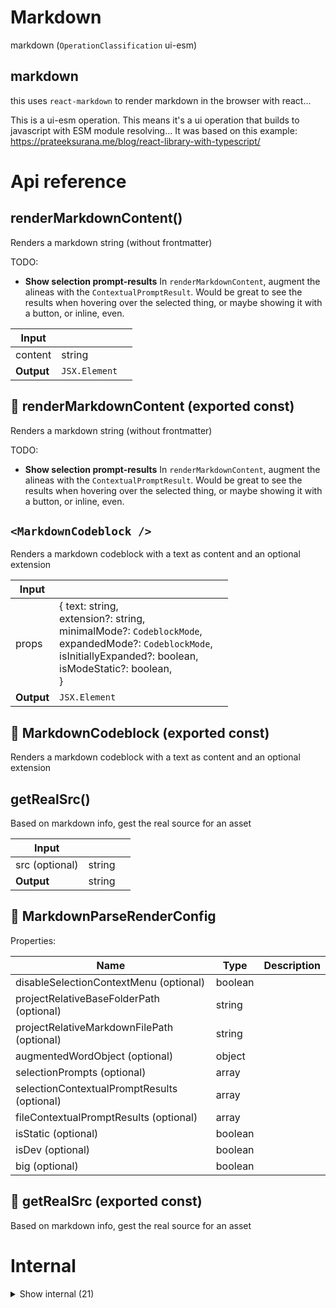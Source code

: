 # Markdown

markdown (`OperationClassification` ui-esm)


## markdown

this uses `react-markdown` to render markdown in the browser with react...

This is a ui-esm operation. This means it's a ui operation that builds to javascript with ESM module resolving... It was based on this example: https://prateeksurana.me/blog/react-library-with-typescript/




# Api reference

## renderMarkdownContent()

Renders a markdown string (without frontmatter)

TODO:

- **Show selection prompt-results** In `renderMarkdownContent`, augment the alineas with the `ContextualPromptResult`. Would be great to see the results when hovering over the selected thing, or maybe showing it with a button, or inline, even.


| Input      |    |    |
| ---------- | -- | -- |
| content | string |  |,| config | `MarkdownParseRenderConfig` |  |
| **Output** | `JSX.Element`   |    |



## 📄 renderMarkdownContent (exported const)

Renders a markdown string (without frontmatter)

TODO:

- **Show selection prompt-results** In `renderMarkdownContent`, augment the alineas with the `ContextualPromptResult`. Would be great to see the results when hovering over the selected thing, or maybe showing it with a button, or inline, even.


## `<MarkdownCodeblock />`

Renders a markdown codeblock with a text as content and an optional extension


| Input      |    |    |
| ---------- | -- | -- |
| props | { text: string, <br />extension?: string, <br />minimalMode?: `CodeblockMode`, <br />expandedMode?: `CodeblockMode`, <br />isInitiallyExpanded?: boolean, <br />isModeStatic?: boolean, <br /> } |  |
| **Output** | `JSX.Element`   |    |



## 📄 MarkdownCodeblock (exported const)

Renders a markdown codeblock with a text as content and an optional extension


## getRealSrc()

Based on markdown info, gest the real source for an asset


| Input      |    |    |
| ---------- | -- | -- |
| src (optional) | string |  |,| config | `MarkdownParseRenderConfig` |  |
| **Output** | string   |    |



## 🔹 MarkdownParseRenderConfig

Properties: 

 | Name | Type | Description |
|---|---|---|
| disableSelectionContextMenu (optional) | boolean |  |
| projectRelativeBaseFolderPath (optional) | string |  |
| projectRelativeMarkdownFilePath (optional) | string |  |
| augmentedWordObject (optional) | object |  |
| selectionPrompts (optional) | array |  |
| selectionContextualPromptResults (optional) | array |  |
| fileContextualPromptResults (optional) | array |  |
| isStatic (optional) | boolean |  |
| isDev (optional) | boolean |  |
| big (optional) | boolean |  |



## 📄 getRealSrc (exported const)

Based on markdown info, gest the real source for an asset

# Internal

<details><summary>Show internal (21)</summary>
    
  # getUrlFromRelativeUrl()

gets the renderable asset url from the relative url


| Input      |    |    |
| ---------- | -- | -- |
| relativeUrl | string |  |,| relativeUrlStrategy | api / static |  |,| projectRelativeBaseFolderPath | string |  |,| projectRelativeMarkdownFilePath | string |  |
| **Output** | string   |    |



## getYoutubeId()

| Input      |    |    |
| ---------- | -- | -- |
| url (optional) | string |  |
| **Output** | string   |    |



## `<HtmlHeader />`

| Input      |    |    |
| ---------- | -- | -- |
| - | | |
| **Output** | `JSX.Element`   |    |



## `<Parameter />`

In markdown, if you wish to refer to a parameter, you can backtick it and put a "." in front. You can also add a value to it if you wish, by adding the ":" and the value afterwards.


| Input      |    |    |
| ---------- | -- | -- |
| props | { text: string, <br /> } |  |
| **Output** | `JSX.Element`   |    |



## renderFrontmatter()

Renders markdown frontmatter parameters (and optionally a spacer)


| Input      |    |    |
| ---------- | -- | -- |
| parameters | `Frontmatter` |  |,| config (optional) | { renderSpacer?: boolean, <br /> } |  |
| **Output** | `JSX.Element`   |    |



## renderMarkdownChunk()

renders a MarkdownChunk interface


| Input      |    |    |
| ---------- | -- | -- |
| chunk | `MarkdownChunk` |  |,| config | `MarkdownParseRenderConfig` |  |
| **Output** | `JSX.Element`   |    |



## renderMarkdownParse()

renders the MardkownParse interface (including frontmatter)


| Input      |    |    |
| ---------- | -- | -- |
| markdownParse | `MarkdownParse` |  |,| config | `MarkdownParseRenderConfig` |  |
| **Output** | `JSX.Element`   |    |



## renderMarkdownTitle()

renders a markdown title (level should be 1 for h1 and 6 for h6)


| Input      |    |    |
| ---------- | -- | -- |
| title | string |  |,| level | number |  |
| **Output** | `JSX.Element`   |    |



## useOpenHashDetails()

| Input      |    |    |
| ---------- | -- | -- |
| - | | |
| **Output** |    |    |



## 🔹 CodeblockMode

## 📄 defaultExpandedMode (exported const)

## 📄 defaultMinimalMode (exported const)

## 📄 getUrlFromRelativeUrl (exported const)

gets the renderable asset url from the relative url


## 📄 getYoutubeId (exported const)

## 📄 HtmlHeader (exported const)

## 📄 Parameter (exported const)

In markdown, if you wish to refer to a parameter, you can backtick it and put a "." in front. You can also add a value to it if you wish, by adding the ":" and the value afterwards.


## 📄 renderFrontmatter (exported const)

Renders markdown frontmatter parameters (and optionally a spacer)


## 📄 renderMarkdownChunk (exported const)

renders a MarkdownChunk interface


## 📄 renderMarkdownParse (exported const)

renders the MardkownParse interface (including frontmatter)


## 📄 renderMarkdownTitle (exported const)

renders a markdown title (level should be 1 for h1 and 6 for h6)


## 📄 useOpenHashDetails (exported const)

  </details>


